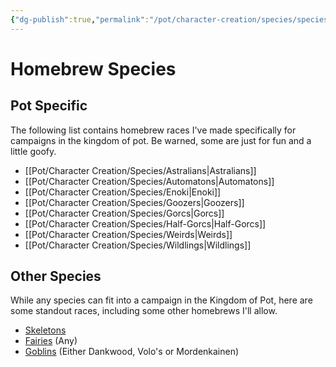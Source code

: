 ```yaml
---
{"dg-publish":true,"permalink":"/pot/character-creation/species/species-index/"}
---
```


# Homebrew Species
## Pot Specific
The following list contains homebrew races I've made specifically for campaigns in the kingdom of pot. Be warned, some are just for fun and a little goofy.
- [[Pot/Character Creation/Species/Astralians\|Astralians]]
- [[Pot/Character Creation/Species/Automatons\|Automatons]]
- [[Pot/Character Creation/Species/Enoki\|Enoki]]
- [[Pot/Character Creation/Species/Goozers\|Goozers]]
- [[Pot/Character Creation/Species/Gorcs\|Gorcs]]
- [[Pot/Character Creation/Species/Half-Gorcs\|Half-Gorcs]]
- [[Pot/Character Creation/Species/Weirds\|Weirds]]
- [[Pot/Character Creation/Species/Wildlings\|Wildlings]]
## Other Species
While any species can fit into a campaign in the Kingdom of Pot, here are some standout races, including some other homebrews I'll allow.
 - [Skeletons](https://www.dandwiki.com/wiki/Skeleton_(5e_Race))
- [Fairies](http://dnd5e.wikidot.com/lineage:fairy) (Any)
- [Goblins](http://dnd5e.wikidot.com/lineage:goblin) (Either Dankwood, Volo's or Mordenkainen)